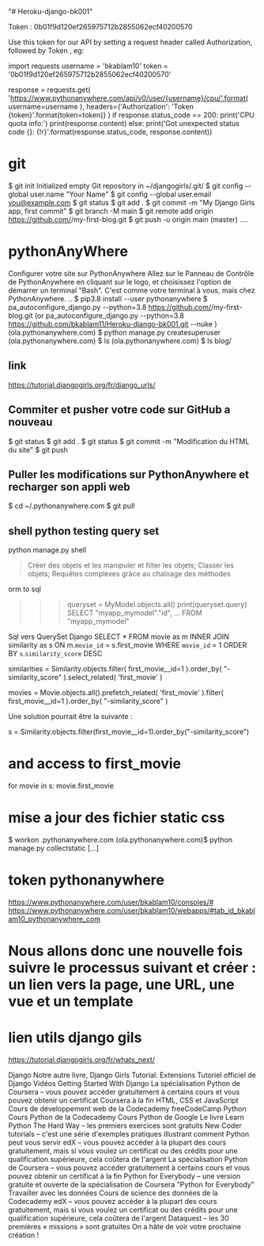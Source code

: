 "# Heroku-django-bk001"

Token : 0b01f9d120ef265975712b2855062ecf40200570

Use this token for our API by setting a request header called Authorization, followed by Token <token>, eg:
	
import requests
username = 'bkablam10'
token = '0b01f9d120ef265975712b2855062ecf40200570'

response = requests.get(
    'https://www.pythonanywhere.com/api/v0/user/{username}/cpu/'.format(
        username=username
    ),
    headers={'Authorization': 'Token {token}'.format(token=token)}
)
if response.status_code == 200:
    print('CPU quota info:')
    print(response.content)
else:
    print('Got unexpected status code {}: {!r}'.format(response.status_code, response.content)) 


# git

$ git init
Initialized empty Git repository in ~/djangogirls/.git/
$ git config --global user.name "Your Name"
$ git config --global user.email you@example.com 
$ git status
$ git add .
$ git commit -m "My Django Girls app, first commit"
$ git branch -M main
$ git remote add origin https://github.com/<your-github-username>/my-first-blog.git
$ git push -u origin main (master)
....
# pythonAnyWhere
Configurer votre site sur PythonAnywhere
Allez sur le Panneau de Contrôle de PythonAnywhere en cliquant sur le logo, et choisissez l'option de démarrer un terminal "Bash". C'est comme votre terminal à vous, mais chez PythonAnywhere.
..
$ pip3.8 install --user pythonanywhere
$ pa_autoconfigure_django.py --python=3.8 https://github.com/<your-github-username>/my-first-blog.git (or pa_autoconfigure_django.py --python=3.8 https://github.com/bkablam11/Heroku-django-bk001.git --nuke
)
(ola.pythonanywhere.com) $ python manage.py createsuperuser
(ola.pythonanywhere.com) $ ls
(ola.pythonanywhere.com) $ ls blog/
## link
https://tutorial.djangogirls.org/fr/django_urls/


## Commiter et pusher votre code sur GitHub a nouveau
$ git status
$ git add .
$ git status
$ git commit -m "Modification du HTML du site"
$ git push

## Puller les modifications sur PythonAnywhere et recharger son appli web
$ cd ~/<your-pythonanywhere-domain>.pythonanywhere.com
$ git pull

## shell python testing query set
python manage.py shell

> Créer des objets et les manipuler et filter les objets; Classer les objets; Requêtes complexes grâce au chaînage des méthodes

orm to sql

>>> queryset = MyModel.objects.all()
>>> print(queryset.query)
SELECT "myapp_mymodel"."id", ... FROM "myapp_mymodel"

Sql vers QuerySet Django
SELECT * FROM movie as m INNER JOIN similarity as s ON m.`movie_id` = s.first_movie WHERE `movie_id` = 1 ORDER BY `s`.`similarity_score` DESC

similarities = Similarity.objects.filter(
    first_movie__id=1
).order_by(
    "-similarity_score"
).select_related(
    'first_movie'
)

movies = Movie.objects.all().prefetch_related(
    'first_movie'
).filter(
    first_movie__id=1
).order_by(
    "-similarity_score"
)

Une solution pourrait être la suivante :

s = Similarity.objects.filter(first_movie__id=1).order_by("-similarity_score")
# and access to first_movie
for movie in s:
    movie.first_movie

# mise a jour des fichier static css
$ workon <your-pythonanywhere-domain>.pythonanywhere.com
(ola.pythonanywhere.com)$ python manage.py collectstatic
[...]

# token pythonanywhere
https://www.pythonanywhere.com/user/bkablam10/consoles/#
https://www.pythonanywhere.com/user/bkablam10/webapps/#tab_id_bkablam10_pythonanywhere_com

# Nous allons donc une nouvelle fois suivre le processus suivant et créer : un lien vers la page, une URL, une vue et un template

# lien utils django gils
https://tutorial.djangogirls.org/fr/whats_next/


Django
Notre autre livre, Django Girls Tutorial: Extensions
Tutoriel officiel de Django
Vidéos Getting Started With Django
La spécialisation Python de Coursera – vous pouvez accéder gratuitement à certains cours et vous pouvez obtenir un certificat Coursera à la fin
HTML, CSS et JavaScript
Cours de développement web de la Codecademy
freeCodeCamp
Python
Cours Python de la Codecademy
Cours Python de Google
Le livre Learn Python The Hard Way – les premiers exercices sont gratuits
New Coder tutorials – c'est une série d'exemples pratiques illustrant comment Python peut vous servir
edX – vous pouvez accéder à la plupart des cours gratuitement, mais si vous voulez un certificat ou des crédits pour une qualification supérieure, cela coûtera de l'argent
La spécialisation Python de Coursera – vous pouvez accéder gratuitement à certains cours et vous pouvez obtenir un certificat à la fin
Python for Everybody – une version gratuite et ouverte de la spécialisation de Coursera "Python for Everybody"
Travailler avec les données
Cours de science des données de la Codecademy
edX – vous pouvez accéder à la plupart des cours gratuitement, mais si vous voulez un certificat ou des crédits pour une qualification supérieure, cela coûtera de l'argent
Dataquest – les 30 premières « missions » sont gratuites
On a hâte de voir votre prochaine création !
